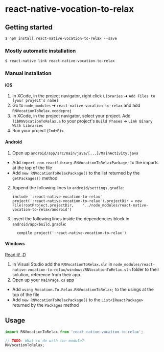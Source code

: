 
# react-native-vocation-to-relax

## Getting started

`$ npm install react-native-vocation-to-relax --save`

### Mostly automatic installation

`$ react-native link react-native-vocation-to-relax`

### Manual installation


#### iOS

1. In XCode, in the project navigator, right click `Libraries` ➜ `Add Files to [your project's name]`
2. Go to `node_modules` ➜ `react-native-vocation-to-relax` and add `RNVocationToRelax.xcodeproj`
3. In XCode, in the project navigator, select your project. Add `libRNVocationToRelax.a` to your project's `Build Phases` ➜ `Link Binary With Libraries`
4. Run your project (`Cmd+R`)<

#### Android

1. Open up `android/app/src/main/java/[...]/MainActivity.java`
  - Add `import com.reactlibrary.RNVocationToRelaxPackage;` to the imports at the top of the file
  - Add `new RNVocationToRelaxPackage()` to the list returned by the `getPackages()` method
2. Append the following lines to `android/settings.gradle`:
  	```
  	include ':react-native-vocation-to-relax'
  	project(':react-native-vocation-to-relax').projectDir = new File(rootProject.projectDir, 	'../node_modules/react-native-vocation-to-relax/android')
  	```
3. Insert the following lines inside the dependencies block in `android/app/build.gradle`:
  	```
      compile project(':react-native-vocation-to-relax')
  	```

#### Windows
[Read it! :D](https://github.com/ReactWindows/react-native)

1. In Visual Studio add the `RNVocationToRelax.sln` in `node_modules/react-native-vocation-to-relax/windows/RNVocationToRelax.sln` folder to their solution, reference from their app.
2. Open up your `MainPage.cs` app
  - Add `using Vocation.To.Relax.RNVocationToRelax;` to the usings at the top of the file
  - Add `new RNVocationToRelaxPackage()` to the `List<IReactPackage>` returned by the `Packages` method


## Usage
```javascript
import RNVocationToRelax from 'react-native-vocation-to-relax';

// TODO: What to do with the module?
RNVocationToRelax;
```
  